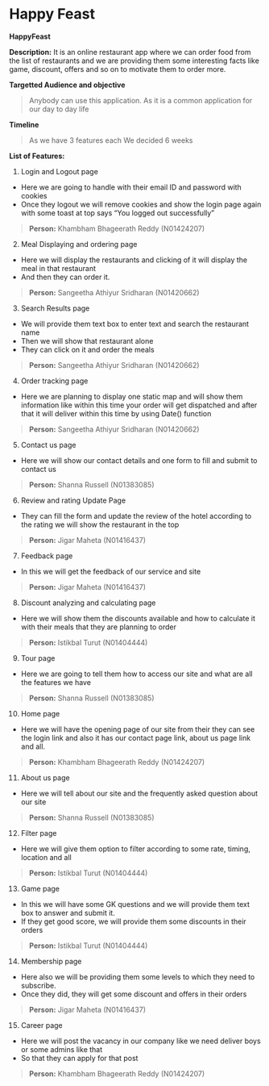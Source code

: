 # Happy Feast

**HappyFeast**

**Description:**
    It is an online restaurant app where we can order food from the list of restaurants and we are providing them some interesting facts like game, discount, offers and so on to motivate them to order more.

**Targetted Audience and objective**
> Anybody can use this application. As it is a common application for our day to day life 
  
**Timeline**
> As we have 3 features each 
> We decided 6 weeks

**List of Features:**
1. Login and Logout page
* Here we are going to handle with their email ID and password with cookies
* Once they logout we will remove cookies and show the login page again with some toast at top says “You logged out successfully”
> **Person:** Khambham Bhageerath Reddy (N01424207)
    
2. Meal Displaying and ordering page
* Here we will display the restaurants and clicking of it will display the meal in that restaurant 
* And then they can order it.
> **Person:** Sangeetha Athiyur Sridharan (N01420662)
    
3. Search Results page
* We will provide them text box to enter text and search the restaurant name 
* Then we will show that restaurant alone 
* They can click on it and order the meals
> **Person:** Sangeetha Athiyur Sridharan (N01420662)
    
4. Order tracking page
* Here we are planning to display one static map and will show them information like within this time your order will get dispatched and after that it will deliver within this time by using Date() function
> **Person:** Sangeetha Athiyur Sridharan (N01420662)
    
5. Contact us page
*	Here we will show our contact details and one form to fill and submit to contact us 
> **Person:** Shanna Russell (N01383085)
    
6. Review and rating Update Page
* They can fill the form and update the review of the hotel according to the rating we will show the restaurant in the top
> **Person:** Jigar Maheta (N01416437)
    
7. Feedback page
* In this we will get the feedback of our service and site
> **Person:** Jigar Maheta (N01416437)
    
8. Discount analyzing and calculating page
*	Here we will show them the discounts available and how to calculate it with their meals that they are planning to order
> **Person:** Istikbal Turut (N01404444)
    
9. Tour page
* Here we are going to tell them how to access our site and what are all the features we have
> **Person:** Shanna Russell (N01383085)
    
10.	Home page
* Here we will have the opening page of our site from their they can see the login link and also it has our contact page link, about us page link and all.
> **Person:** Khambham Bhageerath Reddy (N01424207)
    
11.	About us page
* Here we will tell about our site and the frequently asked question about our site
> **Person:** Shanna Russell (N01383085)
    
12.	Filter page
* Here we will give them option to filter according to some rate, timing, location and all
> **Person:** Istikbal Turut (N01404444)
     
13.	Game page
* In this we will have some GK questions and we will provide them text box to answer and submit it.
* If they get good score, we will provide them some discounts in their orders
> **Person:** Istikbal Turut (N01404444)
    
14.	Membership page
* Here also we will be providing them some levels to which they need to subscribe.
* Once they did, they will get some discount and offers in their orders
> **Person:** Jigar Maheta (N01416437)
    
15.	Career page
* Here we will post the vacancy in our company like we need deliver boys or some admins like that
* So that they can apply for that post
> **Person:** Khambham Bhageerath Reddy (N01424207)

